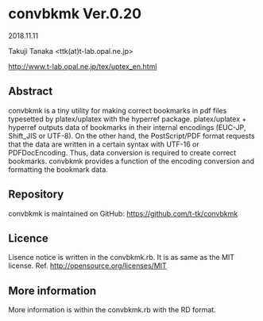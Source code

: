 convbkmk Ver.0.20
=================

2018.11.11

Takuji Tanaka
<ttk(at)t-lab.opal.ne.jp>

http://www.t-lab.opal.ne.jp/tex/uptex_en.html


## Abstract

convbkmk is a tiny utility for making correct bookmarks in pdf files
typesetted by platex/uplatex with the hyperref package.
platex/uplatex + hyperref outputs data of bookmarks
in their internal encodings (EUC-JP, Shift_JIS or UTF-8).
On the other hand, the PostScript/PDF format requests that
the data are written in a certain syntax with UTF-16 or PDFDocEncoding.
Thus, data conversion is required to create correct bookmarks.
convbkmk provides a function of
the encoding conversion and formatting the bookmark data.


## Repository

convbkmk is maintained on GitHub:
https://github.com/t-tk/convbkmk


## Licence

Lisence notice is written in the convbkmk.rb.
It is as same as the MIT license.
Ref. http://opensource.org/licenses/MIT


## More information

More information is within the convbkmk.rb with the RD format.
